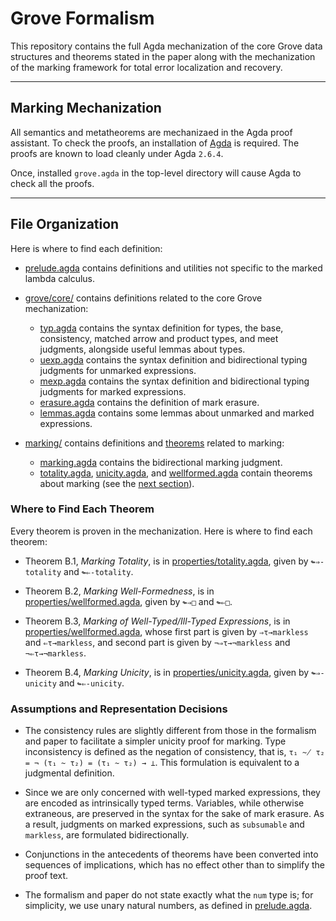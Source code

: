 # Grove Formalism

This repository contains the full Agda mechanization of the core Grove data structures and theorems stated in the paper along with the mechanization of the marking framework for total error localization and recovery.

---

## Marking Mechanization

All semantics and metatheorems are mechanizaed in the Agda proof assistant. To check the proofs, an installation of [Agda](https://wiki.portal.chalmers.se/agda/pmwiki.php?n=Main.Download) is required. The proofs are known to load cleanly under Agda `2.6.4`.

Once, installed `grove.agda` in the top-level directory will cause Agda to check all the proofs.

---

## File Organization

Here is where to find each definition:

- [prelude.agda](./Grove/Prelude.agda) contains definitions and utilities not specific to the marked
    lambda calculus.

- [grove/core/](./Grove/core) contains definitions related to the core Grove mechanization:
  - [typ.agda](./core/typ.agda) contains the syntax definition for types, the base, consistency,
        matched arrow and product types, and meet judgments, alongside useful lemmas about types.
  - [uexp.agda](./core/uexp.agda) contains the syntax definition and bidirectional typing
        judgments for unmarked expressions.
  - [mexp.agda](./core/mexp.agda) contains the syntax definition and bidirectional typing
        judgments for marked expressions.
  - [erasure.agda](./core/erasure.agda) contains the definition of mark erasure.
  - [lemmas.agda](./core/lemmas.agda) contains some lemmas about unmarked and marked
        expressions.

- [marking/](./Grove/Marking) contains definitions and [theorems](#where-to-find-each-theorem) related
    to marking:
  - [marking.agda](./Grove/Marking/Marking.agda) contains the bidirectional marking judgment.
  - [totality.agda](./Grove/Marking/Properties/Totality.agda), [unicity.agda](./Grove/Marking/Properties/Unicity.agda), and
        [wellformed.agda](./Grove/Marking/Properties/WellFormed.agda) contain theorems about marking (see the [next
    section](#where-to-find-each-theorem)).

### Where to Find Each Theorem

Every theorem is proven in the mechanization. Here is where to find each theorem:

- Theorem B.1, *Marking Totality*, is in [properties/totality.agda](./Grove/Marking/Properties/Totality.agda), given
    by `↬⇒-totality` and `↬⇐-totality`.

- Theorem B.2, *Marking Well-Formedness*, is in
    [properties/wellformed.agda](./Grove/Marking/Properties/WellFormed.agda), given by `↬⇒□` and `↬⇐□`.

- Theorem B.3, *Marking of Well-Typed/Ill-Typed Expressions*, is in
    [properties/wellformed.agda](./Grove/Marking/Properties/WellFormed.agda), whose first part is given by `⇒τ→markless`
    and `⇐τ→markless`, and second part is given by `¬⇒τ→¬markless` and `¬⇐τ→¬markless`.

- Theorem B.4, *Marking Unicity*, is in [properties/unicity.agda](./Grove/Marking/Properties/Unicity.agda), given by
    `↬⇒-unicity` and `↬⇐-unicity`.

### Assumptions and Representation Decisions


- The consistency rules are slightly different from those in the formalism and paper to facilitate
    a simpler unicity proof for marking. Type inconsistency is defined as the negation of
    consistency, that is, `τ₁ ~̸ τ₂ = ¬ (τ₁ ~ τ₂) = (τ₁ ~ τ₂) → ⊥`. This formulation is equivalent to
    a judgmental definition.

- Since we are only concerned with well-typed marked expressions, they are encoded as
    intrinsically typed terms. Variables, while otherwise extraneous, are preserved in the syntax
    for the sake of mark erasure. As a result, judgments on marked expressions, such as `subsumable`
    and `markless`, are formulated bidirectionally.

- Conjunctions in the antecedents of theorems have been converted into sequences of implications,
    which has no effect other than to simplify the proof text.

- The formalism and paper do not state exactly what the `num` type is; for simplicity, we use
    unary natural numbers, as defined in [prelude.agda](./Grove/Prelude.agda).